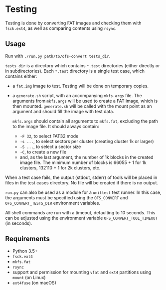 # Testing

Testing is done by converting FAT images and checking them with `fsck.ext4`, as well as comparing contents using `rsync`.

## Usage

Run with `./run.py path/to/ofs-convert tests_dir`.

`tests_dir` is a directory which contains `*.test` directories (either directly or in subdirectories).
Each `*.test` directory is a single test case, which contains either:
 * a `fat.img` image to test.
   Testing will be done on temporary copies.
 * a `generate.sh` script, with an accompanying `mkfs.args` file.
   The arguments from `mkfs.args` will be used to create a FAT image, which is then mounted.
   `generate.sh` will be called with the mount point as an argument and should fill the image with test data.
   
   `mkfs.args` should contain all arguments to `mkfs.fat`, excluding the path to the image file.
   It should always contain:
     - `-F 32`, to select FAT32 mode
     - `-s ...`, to select sectors per cluster (creating cluster 1k or larger)
     - `-S ...`, to select a sector size
     - `-C`, to create a new file
     - and, as the last argument, the number of 1k blocks in the created image file.
       The minimum number of blocks is 66055 + 1 for 1k clusters, 132110 + 1 for 2k clusters, etc.

When a test case fails, the output (stdout, stderr) of tools will be placed in files in the test cases directory.
No file will be created if there is no output.

`run.py` can also be used as a module for a `unittest` test runner.
In this case, the arguments must be specified using the `OFS_CONVERT` and `OFS_CONVERT_TESTS_DIR` environment variables.

All shell commands are run with a timeout, defaulting to 10 seconds.
This can be adjusted using the environment variable `OFS_CONVERT_TOOL_TIMEOUT` (in seconds).

## Requirements

 * Python 3.5+
 * `fsck.ext4`
 * `mkfs.fat`
 * `rsync`
 * support and permission for mounting `vfat` and `ext4` partitions using `mount` (on Linux)
 * `ext4fuse` (on macOS)
